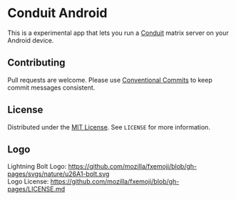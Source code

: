 # Conduit Android

This is a experimental app that lets you run a [Conduit](https://gitlab.com/famedly/conduit) matrix server on your Android device.

## Contributing

Pull requests are welcome. Please use [Conventional Commits](https://www.conventionalcommits.org/) to keep
commit messages consistent.

## License

Distributed under the [MIT License](https://choosealicense.com/licenses/mit/). See `LICENSE` for more information.

## Logo

Lightning Bolt Logo: https://github.com/mozilla/fxemoji/blob/gh-pages/svgs/nature/u26A1-bolt.svg \
Logo License: https://github.com/mozilla/fxemoji/blob/gh-pages/LICENSE.md
